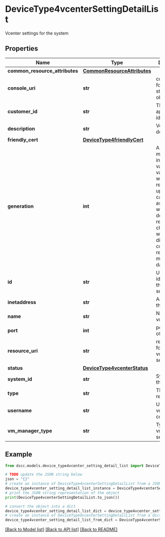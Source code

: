 # DeviceType4vcenterSettingDetailList

Vcenter settings for the system

## Properties

Name | Type | Description | Notes
------------ | ------------- | ------------- | -------------
**common_resource_attributes** | [**CommonResourceAttributes**](CommonResourceAttributes.md) |  | [optional] 
**console_uri** | **str** | consoleUri for detailed storage object | [optional] 
**customer_id** | **str** | The customer application identifier | [optional] 
**description** | **str** | Vcenter description | [optional] 
**friendly_cert** | [**DeviceType4friendlyCert**](DeviceType4friendlyCert.md) |  | [optional] 
**generation** | **int** | A monotonically increasing value. This value updates when the resource is updated and can be used as a short way to determine if a resource has changed or which of two different copies of a resource is more up to date. | [optional] 
**id** | **str** | Unique identifier of the vcenter settings. | [optional] 
**inetaddress** | **str** | Address of the vcenter. | [optional] 
**name** | **str** | Name of vcenter. | [optional] 
**port** | **int** | port number of vcenter. | [optional] 
**resource_uri** | **str** | resourceUri for detailed vcenter setting object | [optional] 
**status** | [**DeviceType4vcenterStatus**](DeviceType4vcenterStatus.md) |  | [optional] 
**system_id** | **str** | SystemID of the array | [optional] 
**type** | **str** | The type of resource. | [optional] 
**username** | **str** | User of the vcenter configured | [optional] 
**vm_manager_type** | **str** | Type of the vmmanager settings. | [optional] 

## Example

```python
from dscc.models.device_type4vcenter_setting_detail_list import DeviceType4vcenterSettingDetailList

# TODO update the JSON string below
json = "{}"
# create an instance of DeviceType4vcenterSettingDetailList from a JSON string
device_type4vcenter_setting_detail_list_instance = DeviceType4vcenterSettingDetailList.from_json(json)
# print the JSON string representation of the object
print(DeviceType4vcenterSettingDetailList.to_json())

# convert the object into a dict
device_type4vcenter_setting_detail_list_dict = device_type4vcenter_setting_detail_list_instance.to_dict()
# create an instance of DeviceType4vcenterSettingDetailList from a dict
device_type4vcenter_setting_detail_list_from_dict = DeviceType4vcenterSettingDetailList.from_dict(device_type4vcenter_setting_detail_list_dict)
```
[[Back to Model list]](../README.md#documentation-for-models) [[Back to API list]](../README.md#documentation-for-api-endpoints) [[Back to README]](../README.md)


